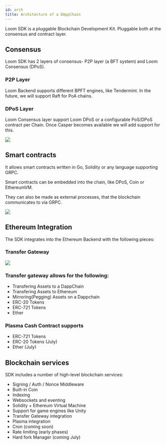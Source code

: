 ```yaml
---
id: arch
title: Architecture of a DAppChain
---
```


Loom SDK is a pluggable Blockchain Development Kit. Pluggable both at the consensus and contract layer.

## Consensus

Loom SDK has 2 layers of consensus- P2P layer (a BFT system) and Loom Consensus (DPoS).

### P2P Layer
Loom Backend supports different BPFT engines, like Tendermint. In the future, we will support Raft for PoA chains.

### DPoS Layer

Loom Consensus layer support Loom DPoS or a configurable PoS/DPoS contract per Chain. Once Casper becomes available we will add support for this.

![](/developers/img/loom-sdk-arch-overview.jpg)

## Smart contracts

It allows smart contracts written in Go, Solidity or any language supporting GRPC.

Smart contracts can be embedded into the chain, like DPoS, Coin or EthereumVM.

They can also be made as external processes, that the blockchain communicates to via GRPC.


![](/developers/img/loom-sdk-arch-contracts.jpg)


## Ethereum Integration

The SDK integrates into the Ethereum Backend with the following pieces:

### Transfer Gateway

![](/developers/img/loom-sdk-arch-plasma.jpg)

### Transfer gateway allows for the following:

* Transfering Assets to a DappChain
* Transfering Assets to Ethereum
* Mirroring(Pegging) Assets on a Dappchain
* ERC-20 Tokens
* ERC-721 Tokens
* Ether

### Plasma Cash Contract supports

* ERC-721 Tokens
* ERC-20 Tokens (July)
* Ether (July)


## Blockchain services

SDK includes a number of high-level blockchain services:

* Signing / Auth / Nonce Middleware
* Built-in Coin
* Indexing
* Websockets and eventing
* Solidity + Ethereum Virtual Machine
* Support for game engines like Unity
* Transfer Gateway integration
* Plasma integration
* Cron  (coming soon)
* Rate limiting (early phases)
* Hard fork Manager (coming July)
